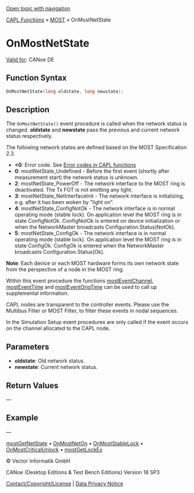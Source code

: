 [Open topic with navigation](../../../../../CANoeDEFamily.htm#Topics/CAPLFunctions/MOST/EventProcedures/CAPLfunctionOnMOSTNetState.md)

[CAPL Functions](../../CAPLfunctions.md) » [MOST](../CAPLfunctionsMOSTOverview.md) » OnMostNetState

# OnMostNetState

[Valid for](../../../Shared/FeatureAvailability.md): CANoe DE

## Function Syntax

```c
OnMostNetState(long oldstate, long newstate);
```

## Description

The `OnMostNetState()` event procedure is called when the network status is changed. **oldstate** and **newstate** pass the previous and current network status respectively.

The following network states are defined based on the MOST Specification 2.3.

- **<0**: Error code. See [Error codes in CAPL functions](../CAPLfunctionsMOSTErrorCodes.md)
- **0**: mostNetState_Undefined - Before the first event (shortly after measurement start) the network status is unknown.
- **2**: mostNetState_PowerOff - The network interface to the MOST ring is deactivated. The Tx FOT is not emitting any light.
- **3**: mostNetState_NetInterfaceInit - The network interface is initializing, e.g. after it has been woken by "light on".
- **4**: mostNetState_ConfigNotOk - The network interface is in normal operating mode (stable lock). On application level the MOST ring is in state ConfigNotOk. ConfigNotOk is entered on device initialization or when the NetworkMaster broadcasts Configuration.Status(NotOk).
- **5**: mostNetState_ConfigOk - The network interface is in normal operating mode (stable lock). On application level the MOST ring is in state ConfigOk. ConfigOk is entered when the NetworkMaster broadcasts Configuration.Status(Ok).

**Note**: Each device or each MOST hardware forms its own network state from the perspective of a node in the MOST ring.

Within this event procedure the functions [mostEventChannel](../Functions/CAPLfunctionMOSTEvent.md), [mostEventTime](../Functions/CAPLfunctionMOSTEvent.md) and [mostEventOrigTime](../Functions/CAPLfunctionMOSTEvent.md) can be used to call up supplemental information.

CAPL nodes are transparent to the controller events. Please use the Multibus Filter or MOST Filter, to filter these events in nodal sequences.

In the Simulation Setup event procedures are only called if the event occurs on the channel allocated to the CAPL node.

## Parameters

- **oldstate**: Old network status.
- **newstate**: Current network status.

## Return Values

—

## Example

—

[mostGetNetState](../Functions/CAPLfunctionMOSTGetNetState.md) • [OnMostNetOn](CAPLfunctionOnMOSTNetOn.md) • [OnMostStableLock](CAPLfunctionOnMOSTStableLock.md) • [OnMostCriticalUnlock](CAPLfunctionOnMOSTCriticalUnlock.md) • [mostGetLockEx](../Functions/CAPLfunctionMOSTGetLockEx.md)

© Vector Informatik GmbH

CANoe (Desktop Editions & Test Bench Editions) Version 18 SP3

[Contact/Copyright/License](../../../Shared/ContactCopyrightLicense.md) | [Data Privacy Notice](https://www.vector.com/int/en/company/get-info/privacy-policy/)
